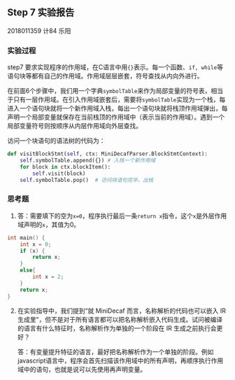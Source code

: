 ## Step 7 实验报告

2018011359 	计84 乐阳

### 实验过程

step7 要求实现程序的作用域，在C语言中用`{}`表示。每一个函数、`if, while`等语句块等都有自己的作用域。作用域层层嵌套，符号查找从内向外进行。

在前面6个步骤中，我们用一个字典`symbolTable`来作为局部变量的符号表，相当于只有一层作用域。在引入作用域嵌套后，需要将`symbolTable`实现为一个栈，每进入一个语句块就将一个新作用域入栈，每出一个语句块就将栈顶作用域弹出，每声明一个局部变量就保存在当前栈顶的作用域中（表示当前的作用域）。遇到一个局部变量符号则按顺序从内层作用域向外层查找。

访问一个块语句的语法树的代码为：

```python
def visitBlockStmt(self, ctx: MiniDecafParser.BlockStmtContext):
    self.symbolTable.append({}) # 入栈一个新作用域
    for block in ctx.blockItem():
        self.visit(block)
    self.symbolTable.pop()	# 访问块语句完毕，出栈
```



### 思考题

1. 答：需要填下的空为`x=0`，程序执行最后一条`return x`指令，这个`x`是外层作用域声明的`x`，其值为0。

```C
int main() {
 	int x = 0;
 	if (x) {
        return x;
    } 
    else{
     	int x = 2;
 	}
 	return x;
}
```



2. 在实验指导中，我们提到“就 MiniDecaf 而言，名称解析的代码也可以嵌入 IR 生成里”，但不是对于所有语言都可以把名称解析嵌入代码生成。试问被编译的语言有什么特征时，名称解析作为单独的一个阶段在 IR 生成之前执行会更好？

   答：有变量提升特征的语言，最好把名称解析作为一个单独的阶段。例如javascript语言中，程序会首先扫描该作用域中的所有声明，再顺序执行作用域中的语句，也就是说可以先使用再声明变量。

